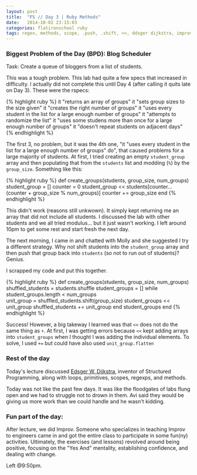 ```yaml
---
layout: post
title:  "FS // Day 3 | Ruby Methods"
date:   2014-10-02 23:15:03
categories: flatironschool ruby
tags: regex, methods, scope, .push, .shift, <<, ddsger dijkstra, improv
---
```

### Biggest Problem of the Day (BPD): Blog Scheduler

Task: Create a queue of bloggers from a list of students.

This was a tough problem. This lab had quite a few specs that increased in difficulty. I actually did not complete this until Day 4 (after calling it quits late on Day 3). These were the rspecs:

{% highlight ruby %}
it "returns an array of groups"
it "sets group sizes to the size given"
it "creates the right number of groups"
it "uses every student in the list for a large enough number of groups"
it "attempts to randomize the list"
it "uses some studens more than once for a large enough number of groups"
it "doesn't repeat students on adjacent days"
{% endhighlight %}

The first 3, no problem, but it was the 4th one, "it "uses every student in the list for a large enough number of groups" do", that caused problems for a large majority of students. At first, I tried creating an empty `student_group` array and then populating that from the `students` list and modding (`%`) by the `group_size`. Something like this:

{% highlight ruby %}
def create_groups(students, group_size, num_groups)
  student_group = []
  counter = 0
  student_group << students[counter...(counter + group_size % num_groups)]
  counter += group_size
end 
{% endhighlight %}

This didn't work (reasons still unkwown). It simply kept returning me an array that did not include all students. I discussed the lab with other students and we all tried modulus... but it just wasn't working. I left around 10pm to get some rest and start fresh the next day.

The next morning, I came in and chatted with Molly and she suggested I try a different strategy. Why not shift students into the `student_group` array and then push that group back into `students` (so not to run out of students)? Genius.

I scrapped my code and put this together.

{% highlight ruby %}
def create_groups(students, group_size, num_groups)
  shuffled_students = students.shuffle
  student_groups = []
  while student_groups.length < num_groups          
    unit_group = shuffled_students.shift(group_size)
    student_groups << unit_group
    shuffled_students += unit_group
  end
  student_groups
end
{% endhighlight %}

Success! However, a big takeway I learned was that `<<` does not do the same thing as `+`. At first, I was getting errors because `<<` kept adding arrays into `student_groups` when I thought I was adding the individual elements. To solve, I used `+=` but could have also used `unit_group.flatten`

### Rest of the day
Today's lecture discussed [Edsger W. Dijkstra](http://en.wikipedia.org/wiki/Edsger_W._Dijkstra), inventor of Structured Programming, along with loops, primitives, scopes, regexps, and methods.

Today was not like the past few days. It was like the floodgates of labs flung open and we had to struggle not to drown in them. Avi said they would be giving us more work than we could handle and he wasn't kidding. 

### Fun part of the day: 
After lecture, we did Improv. Someone who specializes in teaching Improv to engineers came in and got the entire class to participate in some fun(ny) activities. Ultimately, the exercises (and lessons) revolved around being positive, focusing on the "Yes And" mentality, establishing confidence, and dealing with change.

Left @9:50pm.
